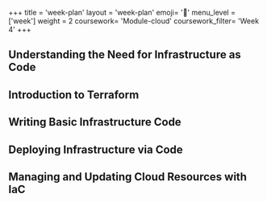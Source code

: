 +++
title = 'week-plan'
layout = 'week-plan'
emoji= '📝'
menu_level = ['week']
weight = 2
coursework= 'Module-cloud'
coursework_filter= 'Week 4'
+++

## Understanding the Need for Infrastructure as Code

## Introduction to Terraform

## Writing Basic Infrastructure Code

## Deploying Infrastructure via Code

## Managing and Updating Cloud Resources with IaC
